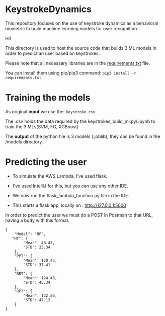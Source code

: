 # KeystrokeDynamics
This repository focuses on the use of keystroke dynamics as a behavioral biometric to build machine learning models for user recognition. 


Hi!

This directory is used to host the source code that builds 3 ML models in order to predict an user based on keystrokes.

Please note that all necessary libraries are in the [requirements.txt](https://github.com/BogdanAlinTudorache/KeystrokeDynamics/blob/main/requirements.txt) file.

You can install them using pip/pip3 command:
`pip3 install -r requirements.txt`

# Training the models
As original **input** we use the: ```keystroke.csv```

The .csv holds the data required by the keystrokes_build_ml.py/.ipynb to train the 3 MLs(SVM, FG, XGBoost)

The **output** of the python file is 3 models (.joblib), they can be found in the /models directory.

# Predicting the user
* To simulate the AWS Lambda, I've used flask.

* I've used IntelliJ for this, but you can use any other IDE.

* We now run the flask_lambda_function.py file in the IDE.

* This starts a flask app, locally on : http://127.0.0.1:5000

In order to predict the user we must do a POST in Postman to that URL, having a body with this format.
```
{
    "Model": "RF",
   "HT": {
        "Mean": 48.43,
        "STD": 23.34
    },
    "PPT": {
        "Mean": 120.43,
        "STD": 37.41
    },
    "RRT": {
        "Mean": 124.43,
        "STD": 45.34
    },
    "RPT": {
        "Mean": 132.56,
        "STD": 47.12
    }
}
```
